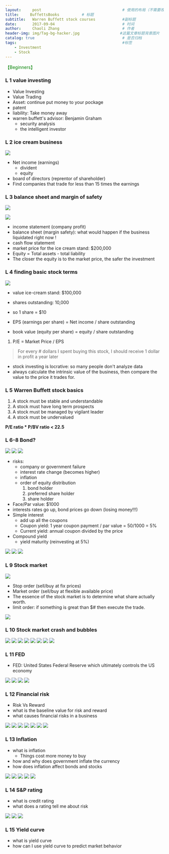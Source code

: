 ```yaml
---
layout:     post                                    # 使用的布局（不需要改）
title:     BuffettsBooks          # 标题
subtitle:   Warren Buffett stock courses            #副标题
date:       2017-09-04                              # 时间
author:     Chaoli Zhang                            # 作者
header-img: img/Tag-bg-hacker.jpg                  #这篇文章标题背景图片
catalog: true                                       # 是否归档
tags:                                               #标签
    - Investment
    - Stock
---
```


<span style="color:green"> 【Beginners】</span>

### L 1 value investing

- Value Investing
- Value Trading
- Asset: continue put money to your pockage
- patent
- liability: Take money away
- warren buffett's advisor: Benjamin Graham
    + security analysis
    + the intelligent investor

### L 2 ice cream business

![](/img/Stock/BL1.png?raw=true)


- Net income (earnings)
    + divident
    + equity
- board of directors (reprentor of shareholder)
- Find companies that trade for less than 15 times the earnings

### L 3 balance sheet and margin of safety

![](/img/Stock/BL2.png?raw=true)

![](/img/Stock/BL3.png?raw=true)

- income statement (company profit)
- balance sheet (margin safety): what would happen if the business liquidated right now !
- cash flow statement
- market price for the ice cream stand: $200,000
- Equity = Total assets - total liability
- The closer the equity is to the market price, the safer the investment

### L 4 finding basic stock terms

![](/img/Stock/BL4.png?raw=true)


- value ice-cream stand: $100,000
- shares outstanding: 10,000
- so 1 share = $10
- EPS (earnings per share) = Net income / share outstanding

- book value (equity per share) = equity / share outstanding

1. P/E = Market Price / EPS
> For every # dollars I spent buying this stock, I should receive 1
> dollar in profit a year later

- stock investing is locrative: so many people don't analyze data
- always calculate the intrinsic value of the business, then compare the value to the price it trades for.

### L 5 Warren Buffett stock basics

1. A stock must be stable and understandable
1. A stock must have long term prospects
1. A stock must be managed by vigilant leader
1. A stock must be undervalued

**P/E ratio * P/BV ratio < 22.5**

### L 6-8 Bond?

![](/img/Stock/BL_bond1.png?raw=true)
![](/img/Stock/BL_bond2.png?raw=true)
![](/img/Stock/BL_bond3.png?raw=true)


- risks:
    + company or government failure
    + interest rate change (becomes higher)
    + inflation
    + order of equity distribution
        1. bond holder
        2. preferred share holder
        3. share holder
- Face/Par value: $1000
- interests rates go up, bond prices go down (losing money!!!)
- Simple interest
    + add up all the coupons
    + Coupon yield: 1 year coupon payment / par value = 50/1000 = 5%
    + Current yield: annual coupon divided by the price
- Compound yield
    + yield maturity (reinvesting at 5%)

![](/img/Stock/BL_bond4.png?raw=true)
![](/img/Stock/BL_bond5.png?raw=true)
![](/img/Stock/BL_bond6.png?raw=true)

### L 9 Stock market

![](/img/Stock/BL_Stock1.png?raw=true)

- Stop order (sell/buy at fix prices)
- Market order (sell/buy at flexible available price)
- The essence of the stock market is to determine what share actually worth.
- limit order: if something is great than $# then execute the trade.

![](/img/Stock/BL_Stock2.png?raw=true)

### L 10 Stock market crash and bubbles

![](/img/Stock/BL_Stock_mind1.png?raw=true)
![](/img/Stock/BL_Stock_mind2.png?raw=true)
![](/img/Stock/BL_Stock_mind3.png?raw=true)
![](/img/Stock/BL_Stock_mind4.png?raw=true)
![](/img/Stock/BL_Stock_mind5.png?raw=true)
![](/img/Stock/BL_Stock_mind6.png?raw=true)
![](/img/Stock/BL_Stock_mind7.png?raw=true)
![](/img/Stock/BL_Stock_mind8.png?raw=true)

### L 11 FED

- FED: United States Federal Reserve which ultimately controls the US economy

![](/img/Stock/BL_FED1.png?raw=true)
![](/img/Stock/BL_FED2.png?raw=true)
![](/img/Stock/BL_FED3.png?raw=true)
![](/img/Stock/BL_FED4.png?raw=true)

### L 12 Financial risk

- Risk Vs Reward
- what is the baseline value for risk and reward
- what causes financial risks in a business

![](/img/Stock/IL_risk1.png?raw=true)
![](/img/Stock/IL_risk2.png?raw=true)
![](/img/Stock/IL_risk3.png?raw=true)
![](/img/Stock/IL_risk4.png?raw=true)
![](/img/Stock/IL_risk5.png?raw=true)
![](/img/Stock/IL_risk6.png?raw=true)
![](/img/Stock/IL_risk7.png?raw=true)

### L 13 Inflation

- what is inflation
    + Things cost more money to buy
- how and why does government inflate the currency
- how does inflation affect bonds and stocks

![](/img/Stock/IL_inflation1.png?raw=true)
![](/img/Stock/IL_inflation2.png?raw=true)
![](/img/Stock/IL_inflation3.png?raw=true)
![](/img/Stock/IL_inflation4.png?raw=true)
![](/img/Stock/IL_inflation5.png?raw=true)

### L 14 S&P rating

- what is credit rating
- what does a rating tell me about risk

![](/img/Stock/IL_rate0.png?raw=true)
![](/img/Stock/IL_rate1.png?raw=true)
![](/img/Stock/IL_rate2.png?raw=true)

### L 15 Yield curve

- what is yield curve
- how can I use yield curve to predict market behavior


